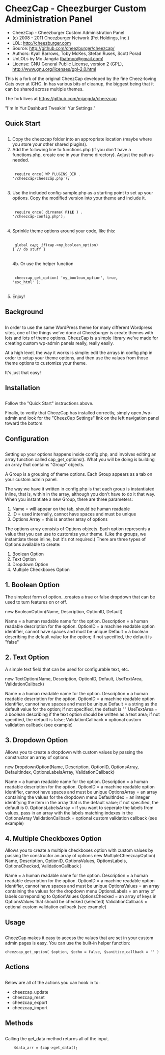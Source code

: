 CheezCap - Cheezburger Custom Administration Panel
================
* CheezCap - Cheezburger Custom Administration Panel
* (c) 2008 - 2011 Cheezburger Network (Pet Holdings, Inc.)
* LOL: http://cheezburger.com
* Source: http://github.com/cheezburger/cheezcap/
* Authors: Kyall Barrows, Toby McKes, Stefan Rusek, Scott Porad
* UnLOLs by Mo Jangda (batmoo@gmail.com)
* License: GNU General Public License, version 2 (GPL), http://www.gnu.org/licenses/gpl-2.0.html
 

This is a fork of the original CheezCap developed by the fine Cheez-loving Cats over at ICHC. In has various bits of cleanup, the biggest being that it can be shared across multiple themes.

The fork lives at https://github.com/mjangda/cheezcap

"I'm In Yur Dashburd Tweakin' Yur Settings."

##
## Quick Start
##

1.  Copy the cheezcap folder into an appropriate location (maybe where you store your other shared plugins).
2.  Add the following line to functions.php (if you don't have a functions.php, create one in your theme directory). Adjust the path as needed.
<br/><br/><pre><code>
	require_once( WP_PLUGINS_DIR . '/cheezcap/cheezcap.php');
</code></pre><br/>
3.  Use the included config-sample.php as a starting point to set up your options. Copy the modified version into your theme and include it.
<br/><br/><pre><code>
	require_once( dirname( __FILE__ ) . '/cheezcap-config.php');
</code></pre><br/>
4.  Sprinkle theme options around your code, like this:
<br/><br/><pre><code>
	global $cap;
	if ($cap->my_boolean_option) {
		// do stuff	
	}
</code></pre><br/>
4b.  Or use the helper function
<br/><br/><pre><code>
	cheezcap_get_option( 'my_boolean_option', true, 'esc_html' );
</code></pre><br/>
5.  Enjoy!



##
## Background
##

In order to use the same WordPress theme for many different Wordpress sites, one of the things we've 
done at Cheezburger is create themes with lots and lots of theme options.  CheezCap is a simple library 
we've made for creating custom wp-admin panels really, really easily.

At a high level, the way it works is simple: edit the arrays in config.php in order to setup your
theme options, and then use the values from those theme options to customize your theme.  

It's just that easy!

## 
## Installation
##

Follow the "Quick Start" instructions above.

Finally, to verify that CheezCap has installed correctly, simply open /wp-admin and look for the 
"CheezCap Settings" link on the left navigation panel toward the bottom.

##
## Configuration
## 

Setting up your options happens inside config.php, and involves editing an array function 
called cap_get_options().  What you will be doing is building an array that 
contains "Group" objects.

A Group is a grouping of theme options.  Each Group appears as a tab on your custom admin panel.

The way we have it written in config.php is that each group is instantiated inline, that is, within 
in the array, although you don't have to do it that way.  When you instantiate a new Group, there are 
three parameters:

 1.  Name = will appear on the tab, should be human readable
 2.  ID = used internally, cannot have spaces and must be unique
 3.  Options Array = this is another array of options

The options array consists of Options objects.  Each option represents a value that you can use to 
customize your theme.  (Like the groups, we instantiate these inline, but it's not required.)  There
are three types of Options available to create:

 1. Boolean Option
 2. Text Option
 3. Dropdown Option
 4. Multiple Checkboxes Option

## 1. Boolean Option
The simplest form of option...creates a true or false dropdown that can be used to turn features on or off.

   new BooleanOption(Name, Description, OptionID, Default)

   Name = a human readable name for the option.
   Description = a human readable description for the option. 
   OptionID = a machine readable option identifier, cannot have spaces and must be unique
   Default = a boolean describing the default value for the option; if not specified, the default is "false"

## 2. Text Option 
A simple text field that can be used for configurable text, etc.

   new TextOption(Name, Description, OptionID, Default, UseTextArea, ValidationCallback)

   Name = a human readable name for the option.
   Description = a human readable description for the option. 
   OptionID = a machine readable option identifier, cannot have spaces and must be unique
   Default = a string as the default value for the option; if not specified, the default is ""
   UseTextArea = a boolean describing if the text option should be written as a text area; if not specified, the 
                 default is false;
   ValidationCallback = optional custom validation callback (see example)			 

## 3. Dropdown Option
Allows you to create a dropdown with custom values by passing the constructor an array of options

   new DropdownOption(Name, Description, OptionID, OptionsArray, DefaultIndex, OptionsLabelsArray, ValidationCallback)

   Name = a human readable name for the option.
   Description = a human readable description for the option. 
   OptionID = a machine readable option identifier, cannot have spaces and must be unique
   OptionsArray = an array containing the values for the dropdown menu
   DefaultIndex = an integer identifying the item in the array that is the default value; if not specified,
                  the default is 0.
   OptionsLabelsArray = if you want to seperate the labels from values, pass in an array with the labels matching indexes in the
   						OptionsArray
   ValidationCallback = optional custom validation callback (see example)					

## 4. Multiple Checkboxes Option
Allows you to create a multiple checkboxes option with custom values by passing the constructor an array of options
   new MultipleCheezcapOption( Name, Description, OptionID, OptionsValues, OptionsLabels, OptionsChecked, ValidationCallback )

   Name = a human readable name for the option.
   Description = a human readable description for the option. 
   OptionID = a machine readable option identifier, cannot have spaces and must be unique
   OptionsValues = an array containing the values for the dropdown menu
   OptionsLabels = an array of labels correponding to OptionValues
   OptionsChecked = an array of keys in OptionsValues that should be checked (selected)
   ValidationCallback = optional custom validation callback (see example)

##
## Usage
##

CheezCap makes it easy to access the values that are set in your custom admin pages is easy.
You can use the built-in helper function:

	cheezcap_get_option( $option, $echo = false, $sanitize_callback = '' )
	
##
## Actions
##

Below are all of the actions you can hook in to:

* cheezcap_update
* cheezcap_reset
* cheezcap_export
* cheezcap_import

##
## Methods
##

Calling the get_data method returns all of the input.

```
	$data_arr = $cap->get_data();
```

